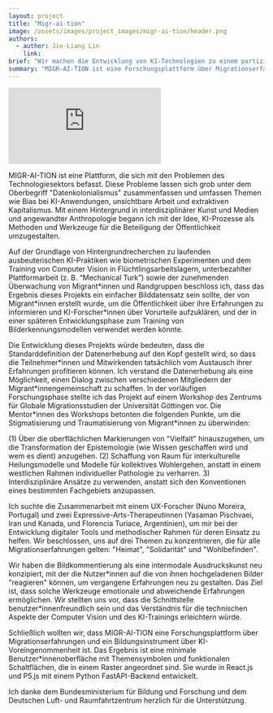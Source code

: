 ```yaml
---
layout: project
title: "Migr-ai-tion"
image: /assets/images/project_images/migr-ai-tion/header.png
authors:
  - author: Jie-Liang Lin
    link:
brief: "Wir machen die Entwicklung von KI-Technologien zu einem partizipatorischen Prozess."
summary: "MIGR-AI-TION ist eine Forschungsplattform über Migrationserfahrungen und ein Bildungsinstrument über KI-Voreingenommenheit."
---
```


<div class="iframe-container">
    <iframe src="https://www.youtube-nocookie.com/embed/ED1hNes3YiU" frameborder="0" allow="accelerometer; autoplay; encrypted-media; gyroscope; picture-in-picture" allowfullscreen></iframe>
</div>

MIGR-AI-TION ist eine Plattform, die sich mit den Problemen des Technologiesektors befasst. Diese Probleme lassen sich grob unter dem Oberbegriff "Datenkolonialismus" zusammenfassen und umfassen Themen wie Bias bei KI-Anwendungen, unsichtbare Arbeit und extraktiven Kapitalismus. Mit einem Hintergrund in interdisziplinärer Kunst und Medien und angewandter Anthropologie begann ich mit der Idee, KI-Prozesse als Methoden und Werkzeuge für die Beteiligung der Öffentlichkeit umzugestalten.

Auf der Grundlage von Hintergrundrecherchen zu laufenden ausbeuterischen KI-Praktiken wie biometrischen Experimenten und dem Training von Computer Vision in Flüchtlingsarbeitslagern, unterbezahlter Plattformarbeit (z. B. “Mechanical Turk”) sowie der zunehmenden Überwachung von Migrant\*innen und Randgruppen beschloss ich, dass das Ergebnis dieses Projekts ein einfacher Bilddatensatz sein sollte, der von Migrant\*innen erstellt wurde, um die Öffentlichkeit über ihre Erfahrungen zu informieren und KI-Forscher\*innen über Vorurteile aufzuklären, und der in einer späteren Entwicklungsphase zum Training von Bilderkennungsmodellen verwendet werden könnte.

Die Entwicklung dieses Projekts würde bedeuten, dass die Standarddefinition der Datenerhebung auf den Kopf gestellt wird, so dass die Teilnehmer\*innen und Mitwirkenden tatsächlich vom Austausch ihrer Erfahrungen profitieren können. Ich verstand die Datenerhebung als eine Möglichkeit, einen Dialog zwischen verschiedenen Mitgliedern der Migrant\*innengemeinschaft zu schaffen. In der vorläufigen Forschungsphase stellte ich das Projekt auf einem Workshop des Zentrums für Globale Migrationsstudien der Universität Göttingen vor. Die Mentor\*innen des Workshops betonten die folgenden Punkte, um die Stigmatisierung und Traumatisierung von Migrant\*innen zu überwinden:

(1) Über die oberflächlichen Markierungen von "Vielfalt" hinauszugehen, um die Transformation der Epistemologie (wie Wissen geschaffen wird und wem es dient) anzugehen.
(2) Schaffung von Raum für interkulturelle Heilungsmodelle und Modelle für kollektives Wohlergehen, anstatt in einem westlichen Rahmen individueller Pathologie zu verharren. 3) Interdisziplinäre Ansätze zu verwenden, anstatt sich den Konventionen eines bestimmten Fachgebiets anzupassen.

Ich suchte die Zusammenarbeit mit einem UX-Forscher (Nuno Moreira, Portugal) und zwei Expressive-Arts-Therapeutinnen (Yasaman Pischvaei, Iran und Kanada, und Florencia Turiace, Argentinien), um mir bei der Entwicklung digitaler Tools und methodischer Rahmen für deren Einsatz zu helfen. Wir beschlossen, uns auf drei Themen zu konzentrieren, die für alle Migrationserfahrungen gelten: "Heimat", "Solidarität" und "Wohlbefinden".

Wir haben die Bildkommentierung als eine intermodale Ausdruckskunst neu konzipiert, mit der die Nutzer\*innen auf die von ihnen hochgeladenen Bilder "reagieren" können, um vergangene Erfahrungen neu zu gestalten. Das Ziel ist, dass solche Werkzeuge emotionale und abweichende Erfahrungen ermöglichen. Wir stellten uns vor, dass die Schnittstelle benutzer\*innenfreundlich sein und das Verständnis für die technischen Aspekte der Computer Vision und des KI-Trainings erleichtern würde.

Schließlich wollten wir, dass MIGR-AI-TION eine Forschungsplattform über Migrationserfahrungen und ein Bildungsinstrument über KI-Voreingenommenheit ist. Das Ergebnis ist eine minimale Benutzer\*innenoberfläche mit Themensymbolen und funktionalen Schaltflächen, die in einem Raster angeordnet sind. Sie wurde in React.js und P5.js mit einem Python FastAPI-Backend entwickelt.

Ich danke dem Bundesministerium für Bildung und Forschung und dem Deutschen Luft- und Raumfahrtzentrum herzlich für die Unterstützung.
